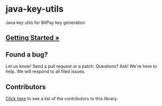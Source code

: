 # java-key-utils
Java key utils for BitPay key generation

## [Getting Started &raquo;](https://github.com/suraj-masand/java-key-utils/blob/master/GUIDE.md)

## Found a bug?
Let us know! Send a pull request or a patch. Questions? Ask! We're here to help. We will respond to all filed issues.

## Contributors
[Click here](https://github.com/suraj-masand/java-key-utils/graphs/contributors) to see a list of the contributors to this library.
